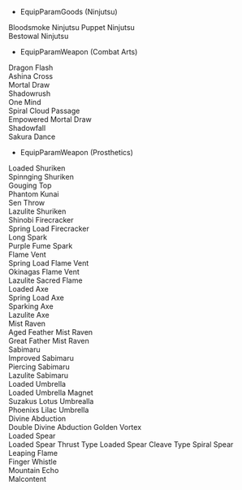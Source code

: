 - EquipParamGoods (Ninjutsu) 

Bloodsmoke Ninjutsu 
Puppet Ninjutsu    
Bestowal Ninjutsu   


- EquipParamWeapon (Combat Arts) 


Dragon Flash             
Ashina Cross             
Mortal Draw            
Shadowrush              
One Mind                 
Spiral Cloud Passage     
Empowered Mortal Draw    
Shadowfall               
Sakura Dance            


- EquipParamWeapon (Prosthetics)


Loaded Shuriken         
Spinnging Shuriken       
Gouging Top              
Phantom Kunai            
Sen Throw                
Lazulite Shuriken        
Shinobi Firecracker      
Spring Load Firecracker  
Long Spark               
Purple Fume Spark        
Flame Vent               
Spring Load Flame Vent   
Okinagas Flame Vent      
Lazulite Sacred Flame    
Loaded Axe               
Spring Load Axe          
Sparking Axe             
Lazulite Axe             
Mist Raven               
Aged Feather Mist Raven  
Great Father Mist Raven  
Sabimaru                
Improved Sabimaru       
Piercing Sabimaru        
Lazulite Sabimaru        
Loaded Umbrella          
Loaded Umbrella Magnet   
Suzakus Lotus Umbrealla  
Phoenixs Lilac Umbrella  
Divine Abduction         
Double Divine Abduction 
Golden Vortex            
Loaded Spear             
Loaded Spear Thrust Type 
Loaded Spear Cleave Type 
Spiral Spear             
Leaping Flame            
Finger Whistle           
Mountain Echo            
Malcontent               